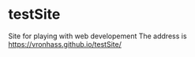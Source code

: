 # testSite
Site for playing with web developement
The address is https://vronhass.github.io/testSite/
